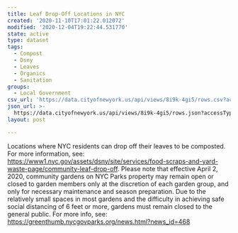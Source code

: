 ```yaml
---
title: Leaf Drop-Off Locations in NYC
created: '2020-11-10T17:01:22.012072'
modified: '2020-12-04T19:22:44.531770'
state: active
type: dataset
tags:
  - Compost
  - Dsny
  - Leaves
  - Organics
  - Sanitation
groups:
  - Local Government
csv_url: 'https://data.cityofnewyork.us/api/views/8i9k-4gi5/rows.csv?accessType=DOWNLOAD'
json_url: >-
  https://data.cityofnewyork.us/api/views/8i9k-4gi5/rows.json?accessType=DOWNLOAD
layout: post

---
```

Locations where NYC residents can drop off their leaves to be composted. For more information, see: https://www1.nyc.gov/assets/dsny/site/services/food-scraps-and-yard-waste-page/community-leaf-drop-off. Please note that effective April 2, 2020, community gardens on NYC Parks property may remain open or closed to garden members only at the discretion of each garden group, and only for necessary maintenance and season preparation. Due to the relatively small spaces in most gardens and the difficulty in achieving safe social distancing of 6 feet or more, gardens must remain closed to the general public. For more info, see: https://greenthumb.nycgovparks.org/news.html?news_id=468
